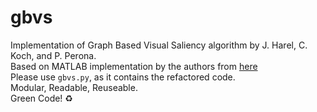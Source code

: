 # gbvs
Implementation of Graph Based Visual Saliency algorithm by J. Harel, C. Koch, and P. Perona.  
Based on MATLAB implementation by the authors from [here](http://www.vision.caltech.edu/~harel/share/gbvs.php)  
Please use `gbvs.py`, as it contains the refactored code.  
Modular, Readable, Reuseable.  
Green Code! :recycle:
